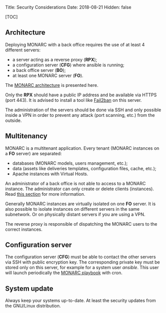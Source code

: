 Title: Security Considerations
Date: 2018-08-21
Hidden: false

[TOC]

## Architecture

Deploying MONARC with a back office requires the use of at least 4 different
servers:

* a server acting as a reverse proxy (**RPX**);
* a configuration server (**CFG**) where ansible is running;
* a back office server (**BO**);
* at least one MONARC server (**FO**).

The [MONARC architecture](/documentation/technical-guide/#global-architecture)
is presented here.

Only the **RPX** should have a public IP address and be available via HTTPS
(port 443).
It is advised to install a tool like
[Fail2ban](https://github.com/fail2ban/fail2ban) on this server.


The administration of the servers should be done via SSH and only possible
inside a VPN in order to prevent any attack (port scanning, etc.) from the
outside.


## Multitenancy

MONARC is a multitenant application. Every tenant (MONARC instances on a **FO**
server) are separated:

* databases (MONARC models, users management, etc.);
* data (assets like deliveries templates, configuration files, cache, etc.);
* Apache instances with Virtual Hosts.

An administrator of a back office is not able to access to a MONARC instance.
The administrator can only create or delete clients (instances). Read
[this section](/documentation/administrator-guide/#management-of-the-clients)
for more information.

Generally MONARC instances are virtually isolated on one **FO** server. It is
also possible to isolate instances on different servers in the same subnetwork.
Or on physically distant servers if you are using a VPN.

The reverse proxy is responsible of dispatching the MONARC users to the correct
instances.


## Configuration server

The configuration server (**CFG**) must be able to contact the other servers
via SSH with public encryption key. The corresponding private key must be
stored only on this server, for example for a system user
*ansible*. This user will launch periodically the
[MONARC playbook](https://github.com/monarc-project/ansible-ubuntu) with cron.


## System update

Always keep your systems up-to-date. At least the security updates from the
GNU/Linux distribution.
